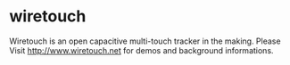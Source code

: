 wiretouch
=========

Wiretouch is an open capacitive multi-touch tracker in the making.
Please Visit http://www.wiretouch.net for demos and background informations.
